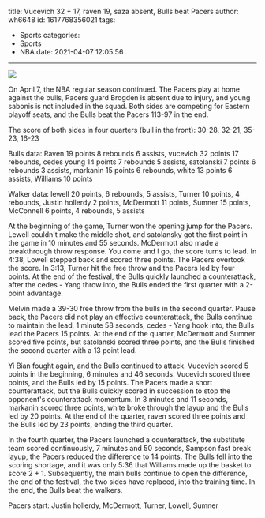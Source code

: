title: Vucevich 32 + 17, raven 19, saza absent, Bulls beat Pacers
author: wh6648
id: 1617768356021
tags: 
- Sports
categories: 
- Sports
- NBA
date: 2021-04-07 12:05:56
---
![](https://p7.itc.cn/images01/20210407/56b96d8109034f059440e9e146cb07ce.jpeg)


On April 7, the NBA regular season continued. The Pacers play at home against the bulls, Pacers guard Brogden is absent due to injury, and young sabonis is not included in the squad. Both sides are competing for Eastern playoff seats, and the Bulls beat the Pacers 113-97 in the end.

The score of both sides in four quarters (bull in the front): 30-28, 32-21, 35-23, 16-23

Bulls data: Raven 19 points 8 rebounds 6 assists, vucevich 32 points 17 rebounds, cedes young 14 points 7 rebounds 5 assists, satolanski 7 points 6 rebounds 3 assists, markanin 15 points 6 rebounds, white 13 points 6 assists, Williams 10 points

Walker data: lewell 20 points, 6 rebounds, 5 assists, Turner 10 points, 4 rebounds, Justin hollerdy 2 points, McDermott 11 points, Sumner 15 points, McConnell 6 points, 4 rebounds, 5 assists

At the beginning of the game, Turner won the opening jump for the Pacers. Lewell couldn't make the middle shot, and satolansky got the first point in the game in 10 minutes and 55 seconds. McDermott also made a breakthrough throw response. You come and I go, the score turns to lead. In 4:38, Lowell stepped back and scored three points. The Pacers overtook the score. In 3:13, Turner hit the free throw and the Pacers led by four points. At the end of the festival, the Bulls quickly launched a counterattack, after the cedes - Yang throw into, the Bulls ended the first quarter with a 2-point advantage.

Melvin made a 39-30 free throw from the bulls in the second quarter. Pause back, the Pacers did not play an effective counterattack, the Bulls continue to maintain the lead, 1 minute 58 seconds, cedes - Yang hook into, the Bulls lead the Pacers 15 points. At the end of the quarter, McDermott and Sumner scored five points, but satolanski scored three points, and the Bulls finished the second quarter with a 13 point lead.

Yi Bian fought again, and the Bulls continued to attack. Vucevich scored 5 points in the beginning, 6 minutes and 46 seconds. Vucevich scored three points, and the Bulls led by 15 points. The Pacers made a short counterattack, but the Bulls quickly scored in succession to stop the opponent's counterattack momentum. In 3 minutes and 11 seconds, markanin scored three points, white broke through the layup and the Bulls led by 20 points. At the end of the quarter, raven scored three points and the Bulls led by 23 points, ending the third quarter.

In the fourth quarter, the Pacers launched a counterattack, the substitute team scored continuously, 7 minutes and 50 seconds, Sampson fast break layup, the Pacers reduced the difference to 14 points. The Bulls fell into the scoring shortage, and it was only 5:36 that Williams made up the basket to score 2 + 1. Subsequently, the main bulls continue to open the difference, the end of the festival, the two sides have replaced, into the training time. In the end, the Bulls beat the walkers.

Pacers start: Justin hollerdy, McDermott, Turner, Lowell, Sumner

